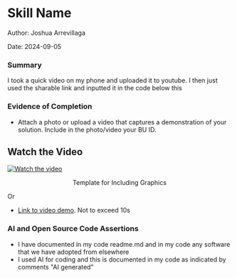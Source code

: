 #  Skill Name

Author: Joshua Arrevillaga

Date: 2024-09-05

### Summary

I took a quick video on my phone and uploaded it to youtube. I then just used the sharable link and inputted it in the code below this

### Evidence of Completion
- Attach a photo or upload a video that captures a demonstration of
  your solution. Include in the photo/video your BU ID.


## Watch the Video
<p align="center">




[![Watch the video](https://img.youtube.com/vi/fRdPNbCGcy4/0.jpg)](https://youtube.com/shorts/fRdPNbCGcy4?feature=share)



</p>
<p align="center">
Template for Including Graphics
</p>

Or

- [Link to video demo](). Not to exceed 10s

### AI and Open Source Code Assertions

- I have documented in my code readme.md and in my code any
software that we have adopted from elsewhere
- I used AI for coding and this is documented in my code as
indicated by comments "AI generated" 



